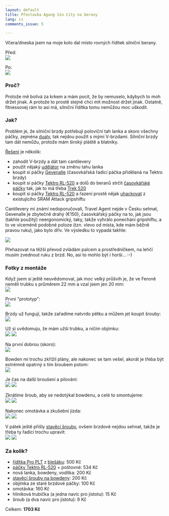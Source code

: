 ```yaml
---
layout: default
title: Přestavba Agang Sin City na berany
lang: cs
comments_issue: 5

---
```


Včera/dneska jsem na moje kolo dal místo rovných řídítek silniční
berany.

Před:  
[![][berany_puvodni_small]][berany_puvodni]

Po:  
[![][berany_final_small]][berany_final]

### Proč?

Protože mě bolívá za krkem a mám pocit, že by nemuselo, kdybych to moh držet
jinak. A protože to prostě stejně chci mít možnost držet jinak. Ostatně,
fitnessovej rám to asi má, silniční řídítka tomu nemůžou moc uškodit.

### Jak?

Problém je, že silniční brzdy potřebují poloviční tah lanka a skoro všechny
páčky, zejména [dualy][], tak nejdou použít s mými V-brzdami. Silniční brzdy
tam dát nemůžu, protože mám široký pláště a blatníky.

[Řešení][dropvbrake] je několik:

  - zahodit V-brzdy a dát tam cantilevery
  - použít nějaký [udělátor][travelagent] na změnu tahu lanka
  - koupit si páčky [Gevenalle][] (časovkářská řadící páčka přidělaná na
    Tektro brzdy)
  - koupit si páčky [Tektro RL-520][rl520] a dolů do beranů strčit
    [časovkářské páčky][sl-bs77] tak, jak to má třeba [Trek 520][trek520]
  - koupit si páčky [Tektro RL-520][rl520] a řazení prostě nějak
    [uhackovat][rohloff] z existujícího SRAM Attack gripshiftu

Cantilevery mi známí nedoporučovali, Travel Agent nejde v Česku sehnat,
Gevenalle je zbytečně drahý (€150), časovkářský páčky na to, jak jsou (takhle
použitý) neergonomický, taky, takže vyhrálo ponechání gripshiftu, a to ve
víceméně podobné poloze (tzn. vlevo od místa, kde mám běžně pravou ruku), jako
bylo dřív. Ve výsledku to vypadá takhle:

[![][berany_final_detail_small]][berany_final_detail]

Přehazovat na těžší převod zvládám palcem a prostředníčkem, na lehčí musím
zvednout ruku z brzd. No, asi to mohlo být i horší... :-)

[dualy]: https://en.wikipedia.org/wiki/Shimano_Total_Integration
[dropvbrake]: https://www.phred.org/~alex/bikes/brakes.html
[travelagent]: https://problemsolversbike.com/products/travel-agent
[Gevenalle]: https://www.gevenalle.com/product-category/shifters/
[sl-bs77]: https://www.jensonusa.com/Shimano-SL-BS77-9-SPEED-Bar-End-Shifters
[trek520]: https://www.trekbikes.com/us/en_US/bikes/bikepacking-touring-bikes/520/520/p/24000/
[rohloff]: https://www.cyclingabout.com/rohloff-hubs-with-drop-handlebars/

### Fotky z montáže

Když jsem si ještě neuvědomoval, jak moc velký průšvih je, že ve Feroně neměli
trubku s průměrem 22 mm a vzal jsem jen 20 mm:  
[![][berany_packy1_small]][berany_packy1]

První "prototyp":  
[![][berany_packy2_small]][berany_packy2]

Brzdy už fungují, takže zařadíme natvrdo pětku a můžem jet koupit šrouby:  
[![][berany_singlespeed_small]][berany_singlespeed]

Už si uvědomuju, že mám užší trubku, a ničím objímku:  
[![][berany_uchyt1_small]][berany_uchyt1]
[![][berany_uchyt2_small]][berany_uchyt2]

Na první dobrou (skoro):  
[![][berany_uchyt3_small]][berany_uchyt3]

Bowden mi trochu zkřížil plány, ale nakonec se tam vešel, akorát je třeba být
extrémně opatrný s tím šroubem potom:  
[![][berany_uchyt4_small]][berany_uchyt4]

Je čas na další broušení a pilování:  
[![][berany_uchyt5_small]][berany_uchyt5]
[![][berany_uchyt6_small]][berany_uchyt6]

Zkrátíme šroub, aby se nedotýkal bowdenu, a celé to smontujeme:  
[![][berany_uchyt7_small]][berany_uchyt7]
[![][berany_uchyt8_small]][berany_uchyt8]

Nakonec omotávka a zkušební jízda:  
[![][berany_final_detail_small]][berany_final_detail]
[![][berany_final_small]][berany_final]

V pátek ještě přišly [stavěcí šrouby][token], ovšem brzdové nejdou sehnat,
takže je třeba ty řadící trochu upravit:  
[![][berany_barrel1_small]][berany_barrel1]
[![][berany_barrel2_small]][berany_barrel2]

### Za kolik?

  - [řídítka Pro PLT][proplt] z [blešáku][blesak]: 500 Kč
  - [páčky Tektro RL-520][rl520] + poštovné: 534 Kč
  - nová lanka, bowdeny, vodítka: 200 Kč
  - [stavěcí šrouby na bowdeny][token]: 200 Kč
  - objímka ze staré brzdové páčky: 100 Kč
  - omotávka: 160 Kč
  - hliníková trubička (a jedna navíc pro jistotu): 15 Kč
  - šroub (a dva navíc pro jistotu): 9 Kč

[proplt]: https://www.pro-bikegear.com/uk/road/handlebars/plt-compact-handlebar
[blesak]: https://www.facebook.com/events/869841896392719/
[rl520]: https://road.cc/content/review/12339-tektro-rl520-v-brake-compatible-drop-levers
[token]: https://www.maxbike.cz/staveci-doraz-bowdenu-token-cerne-2ks/

Celkem: **1703 Kč**

[berany_final_detail]: https://store.lisk.in/tmp/perm/berany_final_detail.jpg
[berany_final_detail_small]: https://store.lisk.in/tmp/perm/berany_final_detail_small.jpg
[berany_final]: https://store.lisk.in/tmp/perm/berany_final.jpg
[berany_final_small]: https://store.lisk.in/tmp/perm/berany_final_small.jpg
[berany_packy1]: https://store.lisk.in/tmp/perm/berany_packy1.jpg
[berany_packy1_small]: https://store.lisk.in/tmp/perm/berany_packy1_small.jpg
[berany_packy2]: https://store.lisk.in/tmp/perm/berany_packy2.jpg
[berany_packy2_small]: https://store.lisk.in/tmp/perm/berany_packy2_small.jpg
[berany_puvodni]: https://store.lisk.in/tmp/perm/berany_puvodni.jpg
[berany_puvodni_small]: https://store.lisk.in/tmp/perm/berany_puvodni_small.jpg
[berany_singlespeed]: https://store.lisk.in/tmp/perm/berany_singlespeed.jpg
[berany_singlespeed_small]: https://store.lisk.in/tmp/perm/berany_singlespeed_small.jpg
[berany_uchyt1]: https://store.lisk.in/tmp/perm/berany_uchyt1.jpg
[berany_uchyt1_small]: https://store.lisk.in/tmp/perm/berany_uchyt1_small.jpg
[berany_uchyt2]: https://store.lisk.in/tmp/perm/berany_uchyt2.jpg
[berany_uchyt2_small]: https://store.lisk.in/tmp/perm/berany_uchyt2_small.jpg
[berany_uchyt3]: https://store.lisk.in/tmp/perm/berany_uchyt3.jpg
[berany_uchyt3_small]: https://store.lisk.in/tmp/perm/berany_uchyt3_small.jpg
[berany_uchyt4]: https://store.lisk.in/tmp/perm/berany_uchyt4.jpg
[berany_uchyt4_small]: https://store.lisk.in/tmp/perm/berany_uchyt4_small.jpg
[berany_uchyt5]: https://store.lisk.in/tmp/perm/berany_uchyt5.jpg
[berany_uchyt5_small]: https://store.lisk.in/tmp/perm/berany_uchyt5_small.jpg
[berany_uchyt6]: https://store.lisk.in/tmp/perm/berany_uchyt6.jpg
[berany_uchyt6_small]: https://store.lisk.in/tmp/perm/berany_uchyt6_small.jpg
[berany_uchyt7]: https://store.lisk.in/tmp/perm/berany_uchyt7.jpg
[berany_uchyt7_small]: https://store.lisk.in/tmp/perm/berany_uchyt7_small.jpg
[berany_uchyt8]: https://store.lisk.in/tmp/perm/berany_uchyt8.jpg
[berany_uchyt8_small]: https://store.lisk.in/tmp/perm/berany_uchyt8_small.jpg
[berany_barrel1]: https://store.lisk.in/tmp/perm/berany_barrel1.jpg
[berany_barrel1_small]: https://store.lisk.in/tmp/perm/berany_barrel1_small.jpg
[berany_barrel2]: https://store.lisk.in/tmp/perm/berany_barrel2.jpg
[berany_barrel2_small]: https://store.lisk.in/tmp/perm/berany_barrel2_small.jpg
